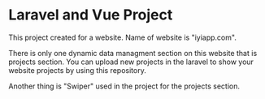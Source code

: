 # Laravel and Vue Project

This project created for a website.
Name of website is "iyiapp.com".

There is only one dynamic data managment section on this website that is projects section.
You can upload new projects in the laravel to show your website projects by using this repository.

Another thing is "Swiper" used in the project for the projects section.


